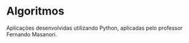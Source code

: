 # Algoritmos
Aplicações desenvolvidas utilizando Python, aplicadas pelo professor Fernando Masanori.
